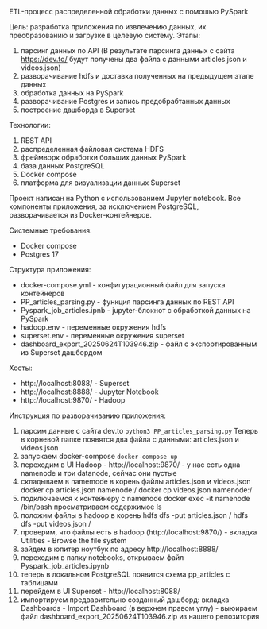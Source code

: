 ETL-процесс распределенной обработки данных с помошью PySpark

Цель: разработка приложения по извлечению данных, их преобразованию и загрузке в целевую систему.
Этапы: 
1) парсинг данных по API (В результате парсинга данных с сайта https://dev.to/ будут получены два файла с данными articles.json
и videos.json)
2) разворачивание hdfs и доставка полученных на предыдущем этапе данных
3) обработка данных на PySpark
4) разворачивание Postgres и запись предобрабтанных данных
5) построение дашборда в Superset

Технологии:
1) REST API
2) распределенная файловая система HDFS
3) фреймворк обработки больших данных PySpark
4) база данных PostgreSQL
5) Docker compose
6) платформа для визуализации данных Superset

Проект написан на Python с использованием Jupyter notebook.
Все компоненты приложения, за исключением PostgreSQL, разворачивается из Docker-контейнеров.

Системные требования:
- Docker compose
- Postgres 17


Структура приложения:
- docker-compose.yml - конфигурационный файл для запуска контейнеров
- PP_articles_parsing.py - функция парсинга данных по REST API
- Pyspark_job_articles.ipnb - jupyter-блокнот с обработкой данных на PySpark
- hadoop.env - переменные окружения hdfs
- superset.env - переменные окружения superset
- dashboard_export_20250624T103946.zip - файл с экспортированным из Superset дашбордом

Хосты: 
- http://localhost:8088/ - Superset
- http://localhost:8888/ - Jupyter Notebook
- http://localhost:9870/ - Hadoop


Инструкция по разворачиванию приложения:

1) парсим данные с сайта dev.to
`python3 PP_articles_parsing.py`
Теперь в корневой папке появятся два файла с данными: articles.json и videos.json
2) запускаем docker-compose
`docker-compose up`
5) переходим в UI Hadoop - http://localhost:9870/ - у нас есть одна namenode и три datanode, сейчас они пустые
6) складываем в namemode в корень файлы articles.json и videos.json
docker cp articles.json namenode:/
docker cp videos.json namenode:/
7) подключаемся к контейнеру с namenode
docker exec -it namenode /bin/bash
просматриваем содержимое
ls  
8) положим файлы в hadoop в корень
hdfs dfs -put articles.json /
hdfs dfs -put videos.json /
9) проверим, что файлы есть в hadoop (http://localhost:9870/) - вкладка Utilities - Browse the file system
10) зайдем в юпитер ноутбук по адресу http://localhost:8888/
11) переходим в папку notebooks, открываем файл Pyspark_job_articles.ipynb
12) теперь в локальном PostgreSQL появится схема pp_articles с таблицами
13) перейдем в UI Superset - http://localhost:8088/
14) импортируем предварительно созданный дашборд: вкладка Dashboards - Import Dashboard (в верхнем правом углу) - выюираем файл dashboard_export_20250624T103946.zip из нашего репозитория 

 



 
